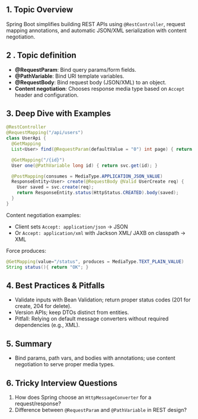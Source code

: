 ## 1. Topic Overview

Spring Boot simplifies building REST APIs using `@RestController`, request mapping annotations, and automatic JSON/XML serialization with content negotiation.

## 2 . Topic definition

- **@RequestParam**: Bind query params/form fields.
- **@PathVariable**: Bind URI template variables.
- **@RequestBody**: Bind request body (JSON/XML) to an object.
- **Content negotiation**: Chooses response media type based on `Accept` header and configuration.

## 3. Deep Dive with Examples

```java
@RestController
@RequestMapping("/api/users")
class UserApi {
  @GetMapping
  List<User> find(@RequestParam(defaultValue = "0") int page) { return svc.find(page); }

  @GetMapping("/{id}")
  User one(@PathVariable long id) { return svc.get(id); }

  @PostMapping(consumes = MediaType.APPLICATION_JSON_VALUE)
  ResponseEntity<User> create(@RequestBody @Valid UserCreate req) {
    User saved = svc.create(req);
    return ResponseEntity.status(HttpStatus.CREATED).body(saved);
  }
}
```

Content negotiation examples:
- Client sets `Accept: application/json` → JSON
- Or `Accept: application/xml` with Jackson XML/ JAXB on classpath → XML

Force produces:
```java
@GetMapping(value="/status", produces = MediaType.TEXT_PLAIN_VALUE)
String status(){ return "OK"; }
```

## 4. Best Practices & Pitfalls

- Validate inputs with Bean Validation; return proper status codes (201 for create, 204 for delete).
- Version APIs; keep DTOs distinct from entities.
- Pitfall: Relying on default message converters without required dependencies (e.g., XML).

## 5. Summary

- Bind params, path vars, and bodies with annotations; use content negotiation to serve proper media types.

## 6. Tricky Interview Questions

1) How does Spring choose an `HttpMessageConverter` for a request/response?
2) Difference between `@RequestParam` and `@PathVariable` in REST design?
